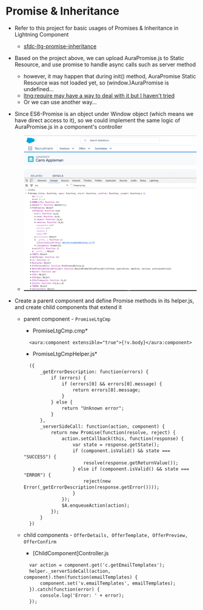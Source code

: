 # Promise & Inheritance

* Refer to this project for basic usages of Promises & Inheritance in Lightning Component
  * [sfdc-ltg-promise-inheritance](https://github.com/jacky1999cn2000/sfdc-ltg-promise-inheritance)

* Based on the project above, we can upload AuraPromise.js to Static Resource, and use promise to handle async calls such as server method
  * however, it may happen that during init() method, AuraPromise Static Resource was not loaded yet, so
(window.)AuraPromise is undefined...
  * [ltng:require may have a way to deal with it but I haven't tried](http://salesforce.stackexchange.com/questions/106495/initializing-javascript-plugin-after-loading-data-in-lightning-component)
  * Or we can use another way...

* Since ES6-Promise is an object under Window object (which means we have direct access to it), so we could implement the same logic of AuraPromise.js in a component's controller
  * ![window object](/screenshots/windowobject.png)

* Create a parent component and define Promise methods in its helper.js, and create child components that extend it
  * parent component - `PromiseLtgCmp`
    * PromiseLtgCmp.cmp*
    ```
      <aura:component extensible="true">{!v.body}</aura:component>
    ```

    * PromiseLtgCmpHelper.js*
    ```
      ({
          _getErrorDescription: function(errors) {
              if (errors) {
                  if (errors[0] && errors[0].message) {
                      return errors[0].message;
                  }
              } else {
                  return "Unknown error";
              }
          },
          _serverSideCall: function(action, component) {
              return new Promise(function(resolve, reject) {
                  action.setCallback(this, function(response) {
                      var state = response.getState();
                      if (component.isValid() && state === "SUCCESS") {
                          resolve(response.getReturnValue());
                      } else if (component.isValid() && state === "ERROR") {
                          reject(new Error(_getErrorDescription(response.getError())));
                      }
                  });
                  $A.enqueueAction(action);
              });
          }
      })
    ```
  * child components - `OfferDetails, OfferTemplate, OfferPreview, OfferConfirm`
    * [ChildComponent]Controller.js
    ```
      var action = component.get('c.getEmailTemplates');
      helper._serverSideCall(action, component).then(function(emailTemplates) {
          component.set('v.emailTemplates', emailTemplates);
      }).catch(function(error) {
          console.log('Error: ' + error);
      });
    ```
